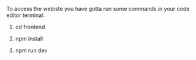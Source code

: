 To access the webiste you have gotta run some commands in your code editor terminal:

<!-- go in the "frontend" directory -->
1. cd frontend

<!-- install all the required dependencies -->
2. npm install

<!-- final command to run the main .tsx file  -->
3. npm run dev
